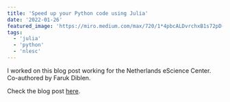 ```yaml
---
title: 'Speed up your Python code using Julia'
date: '2022-01-26'
featured_image: 'https://miro.medium.com/max/720/1*4pbcALDvrchxB1s72pD-mA.jpeg'
tags:
  - 'julia'
  - 'python'
  - 'nlesc'
---
```


I worked on this blog post working for the Netherlands eScience Center.
Co-authored by Faruk Diblen.

Check the blog post [here](https://blog.esciencecenter.nl/speed-up-your-python-code-using-julia-f97a6c155630).
